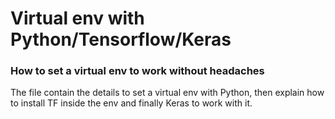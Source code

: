 # Virtual env with Python/Tensorflow/Keras
### How to set a virtual env to work without headaches


 The file contain the details to set a virtual env with Python, then explain how to install TF inside the env and finally Keras to work with it.
